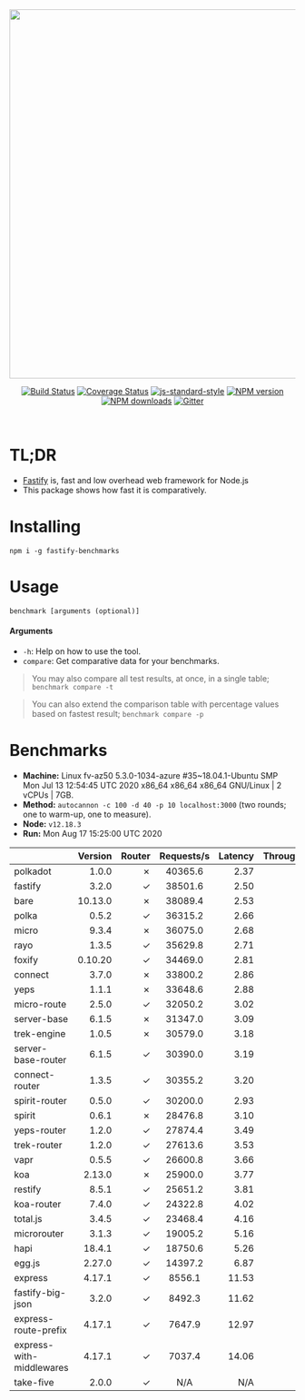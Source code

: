 <div align="center">
<img src="https://github.com/fastify/graphics/raw/master/full-logo.png" width="650" height="auto"/>
</div>

<div align="center">

[![Build Status](https://travis-ci.org/fastify/fastify.svg?branch=master)](https://travis-ci.org/fastify/fastify)
[![Coverage Status](https://coveralls.io/repos/github/fastify/fastify/badge.svg?branch=master)](https://coveralls.io/github/fastify/fastify?branch=master)
[![js-standard-style](https://img.shields.io/badge/code%20style-standard-brightgreen.svg?style=flat)](http://standardjs.com/)
[![NPM version](https://img.shields.io/npm/v/fastify.svg?style=flat)](https://www.npmjs.com/package/fastify)
[![NPM downloads](https://img.shields.io/npm/dm/fastify.svg?style=flat)](https://www.npmjs.com/package/fastify) [![Gitter](https://badges.gitter.im/gitterHQ/gitter.svg)](https://gitter.im/fastify)
</div>
<br />

# TL;DR

* [Fastify](https://github.com/fastify/fastify) is, fast and low overhead web framework for Node.js
* This package shows how fast it is comparatively.

# Installing

```
npm i -g fastify-benchmarks
```

# Usage

```
benchmark [arguments (optional)]
```

#### Arguments

* `-h`: Help on how to use the tool.
* `compare`: Get comparative data for your benchmarks.

> You may also compare all test results, at once, in a single table; `benchmark compare -t`

> You can also extend the comparison table with percentage values based on fastest result; `benchmark compare -p`
# Benchmarks
* __Machine:__ Linux fv-az50 5.3.0-1034-azure #35~18.04.1-Ubuntu SMP Mon Jul 13 12:54:45 UTC 2020 x86_64 x86_64 x86_64 GNU/Linux | 2 vCPUs | 7GB.
* __Method:__ `autocannon -c 100 -d 40 -p 10 localhost:3000` (two rounds; one to warm-up, one to measure).
* __Node:__ `v12.18.3`
* __Run:__ Mon Aug 17 15:25:00 UTC 2020

|                          | Version | Router | Requests/s | Latency | Throughput/Mb |
| :--                      | --:     | --:    | :-:        | --:     | --:           |
| polkadot                 | 1.0.0   | ✗      | 40365.6    | 2.37    | 6.31          |
| fastify                  | 3.2.0   | ✓      | 38501.6    | 2.50    | 6.02          |
| bare                     | 10.13.0 | ✗      | 38089.4    | 2.53    | 5.96          |
| polka                    | 0.5.2   | ✓      | 36315.2    | 2.66    | 5.68          |
| micro                    | 9.3.4   | ✗      | 36075.0    | 2.68    | 5.64          |
| rayo                     | 1.3.5   | ✓      | 35629.8    | 2.71    | 5.57          |
| foxify                   | 0.10.20 | ✓      | 34469.0    | 2.81    | 4.90          |
| connect                  | 3.7.0   | ✗      | 33800.2    | 2.86    | 5.29          |
| yeps                     | 1.1.1   | ✗      | 33648.6    | 2.88    | 5.26          |
| micro-route              | 2.5.0   | ✓      | 32050.2    | 3.02    | 5.01          |
| server-base              | 6.1.5   | ✗      | 31347.0    | 3.09    | 4.90          |
| trek-engine              | 1.0.5   | ✗      | 30579.0    | 3.18    | 4.35          |
| server-base-router       | 6.1.5   | ✓      | 30390.0    | 3.19    | 4.75          |
| connect-router           | 1.3.5   | ✓      | 30355.2    | 3.20    | 4.75          |
| spirit-router            | 0.5.0   | ✓      | 30200.0    | 2.93    | 4.72          |
| spirit                   | 0.6.1   | ✗      | 28476.8    | 3.10    | 4.45          |
| yeps-router              | 1.2.0   | ✓      | 27874.4    | 3.49    | 4.36          |
| trek-router              | 1.2.0   | ✓      | 27613.6    | 3.53    | 3.92          |
| vapr                     | 0.5.5   | ✓      | 26600.8    | 3.66    | 3.78          |
| koa                      | 2.13.0  | ✗      | 25900.0    | 3.77    | 4.05          |
| restify                  | 8.5.1   | ✓      | 25651.2    | 3.81    | 4.06          |
| koa-router               | 7.4.0   | ✓      | 24322.8    | 4.02    | 3.80          |
| total.js                 | 3.4.5   | ✓      | 23468.4    | 4.16    | 6.67          |
| microrouter              | 3.1.3   | ✓      | 19005.2    | 5.16    | 2.97          |
| hapi                     | 18.4.1  | ✓      | 18750.6    | 5.26    | 2.93          |
| egg.js                   | 2.27.0  | ✓      | 14397.2    | 6.87    | 4.75          |
| express                  | 4.17.1  | ✓      | 8556.1     | 11.53   | 1.34          |
| fastify-big-json         | 3.2.0   | ✓      | 8492.3     | 11.62   | 97.51         |
| express-route-prefix     | 4.17.1  | ✓      | 7647.9     | 12.97   | 2.66          |
| express-with-middlewares | 4.17.1  | ✓      | 7037.4     | 14.06   | 2.54          |
| take-five                | 2.0.0   | ✓      | N/A        | N/A     | N/A           |
